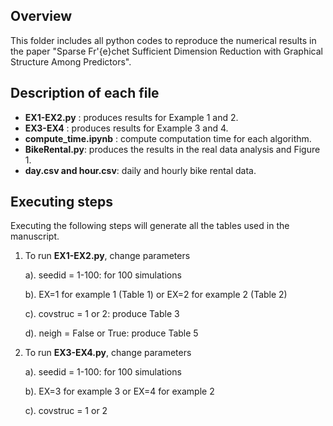  
 
## Overview

This folder includes all python codes to reproduce the numerical results in the paper "Sparse Fr\'{e}chet Sufficient Dimension Reduction with Graphical Structure Among Predictors".

## Description of each file

* **EX1-EX2.py** : produces results for Example 1 and 2.
* **EX3-EX4** : produces results for Example 3 and 4.
* **compute_time.ipynb** : compute computation time for each algorithm.
* **BikeRental.py**: produces the results in the real data analysis and Figure 1. 
* **day.csv and hour.csv**: daily and hourly bike rental data.

## Executing steps

Executing the following steps will generate all the tables used in the manuscript. 

1. To run **EX1-EX2.py**, change parameters

    a). seedid = 1-100: for 100 simulations

    b). EX=1 for example 1 (Table 1) or EX=2 for example 2 (Table 2)

    c). covstruc = 1 or 2: produce Table 3

    d). neigh = False or True: produce Table 5

2. To run **EX3-EX4.py**, change parameters

    a). seedid = 1-100: for 100 simulations

    b). EX=3 for example 3 or EX=4 for example 2

    c). covstruc = 1 or 2
    
